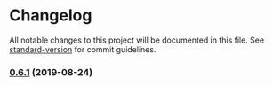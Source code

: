 # Changelog

All notable changes to this project will be documented in this file. See [standard-version](https://github.com/conventional-changelog/standard-version) for commit guidelines.

### [0.6.1](https://github.com/ecomclub/widget-user/compare/v0.5.0...v0.6.1) (2019-08-24)
